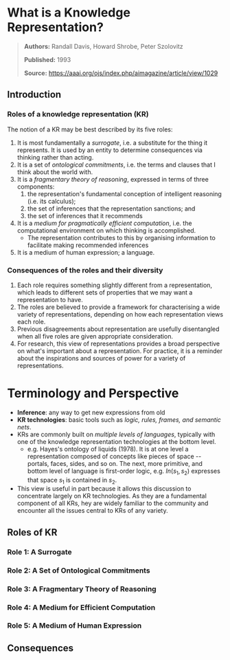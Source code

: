 # What is a Knowledge Representation?

> **Authors:** Randall Davis, Howard Shrobe, Peter Szolovitz
>
> **Published:** 1993
>
> **Source:** https://aaai.org/ojs/index.php/aimagazine/article/view/1029



## Introduction

### Roles of a knowledge representation (KR)

The notion of a KR may be best described by its five roles:

1. It is most fundamentally a *surrogate*, i.e. a substitute for the thing it represents. It is used by an entity to determine consequences via thinking rather than acting.
2. It is a set of *ontological commitments*, i.e. the terms and clauses that I think about the world with.
3. It is a *fragmentary theory of reasoning*, expressed in terms of three components:
   1. the representation's fundamental conception of intelligent reasoning (i.e. its calculus);
   2. the set of inferences that the representation sanctions; and 
   3. the set of inferences that it recommends
4. It is a *medium for pragmatically efficient computation*, i.e. the computational environment on which thinking is accomplished.
   - The representation contributes to this by organising information to facilitate making recommended inferences
5. It is a medium of human expression; a language.



### Consequences of the roles and their diversity

1. Each role requires something slightly different from a representation, which leads to different sets of properties that we may want a representation to have.
2. The roles are believed to provide a framework for characterising a wide variety of representations, depending on how each representation views each role.
3. Previous disagreements about representation are usefully disentangled when all five roles are given appropriate consideration.
4. For research, this view of representations provides a broad perspective on what's important about a representation. For practice, it is a reminder about the inspirations and sources of power for a variety of representations.



# Terminology and Perspective

- **Inference**: any way to get new expressions from old
- **KR technologies**: basic tools such as *logic, rules, frames, and semantic nets*.
- KRs are commonly built on *multiple levels of languages*, typically with one of the knowledge representation technologies at the bottom level.
  - e.g. Hayes's ontology of liquids (1978). It is at one level a representation composed of concepts like pieces of space -- portals, faces, sides, and so on. The next, more primitive, and bottom level of language is first-order logic, e.g. $In(s_1,s_2)$ expresses that space $s_1$ is contained in $s_2$.
- This view is useful in part because it allows this discussion to concentrate largely on KR technologies. As they are a fundamental component of all KRs, hey are widely familiar to the community and encounter all the issues central to KRs of any variety.



## Roles of KR

### Role 1: A Surrogate

### Role 2: A Set of Ontological Commitments

### Role 3: A Fragmentary Theory of Reasoning

### Role 4: A Medium for Efficient Computation

### Role 5: A Medium of Human Expression



## Consequences


